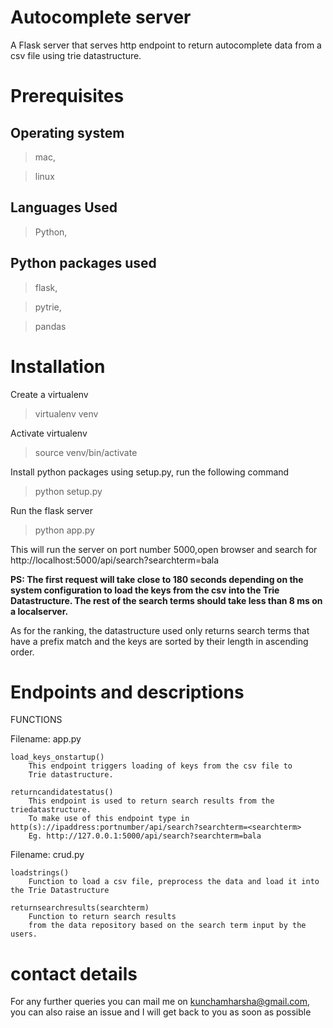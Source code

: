 # Autocomplete server

A Flask server that serves http endpoint to return autocomplete data 
from a csv file using trie datastructure.

# Prerequisites

## Operating system
>mac,

>linux


## Languages Used
>Python,


## Python packages used

>flask,

>pytrie,

>pandas

# Installation 
Create a virtualenv

>virtualenv venv

Activate virtualenv

>source venv/bin/activate

Install python packages using setup.py, run the following command

>python setup.py

Run the flask server 

>python app.py

This will run the server on port number 5000,open browser and search for http://localhost:5000/api/search?searchterm=bala

**PS: The first request will take close to 180 seconds depending on the system configuration to load the keys from the csv into the Trie Datastructure. The rest of the search terms should take less than 8 ms on a localserver.**

As for the ranking, the datastructure used only returns search terms that have a prefix match and the keys are sorted by their length in ascending order.


# Endpoints and descriptions

FUNCTIONS

Filename: app.py

    load_keys_onstartup()
        This endpoint triggers loading of keys from the csv file to
        Trie datastructure.

    returncandidatestatus()
        This endpoint is used to return search results from the triedatastructure.
        To make use of this endpoint type in http(s)://ipaddress:portnumber/api/search?searchterm=<searchterm>
        Eg. http://127.0.0.1:5000/api/search?searchterm=bala

Filename: crud.py

    loadstrings()
        Function to load a csv file, preprocess the data and load it into the Trie Datastructure

    returnsearchresults(searchterm)
        Function to return search results
        from the data repository based on the search term input by the users.


# contact details
For any further queries you can mail me on kunchamharsha@gmail.com,
you can also raise an issue and I will get back to you as soon as possible
